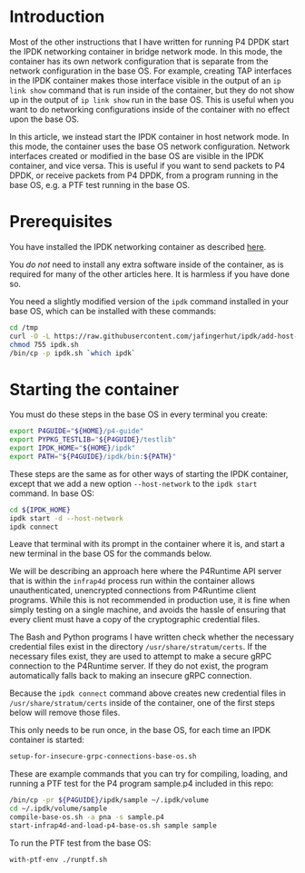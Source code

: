 # Introduction

Most of the other instructions that I have written for running P4 DPDK
start the IPDK networking container in bridge network mode.  In this
mode, the container has its own network configuration that is separate
from the network configuration in the base OS.  For example, creating
TAP interfaces in the IPDK container makes those interface visible in
the output of an `ip link show` command that is run inside of the
container, but they do not show up in the output of `ip link show` run
in the base OS.  This is useful when you want to do networking
configurations inside of the container with no effect upon the base
OS.

In this article, we instead start the IPDK container in host network
mode.  In this mode, the container uses the base OS network
configuration.  Network interfaces created or modified in the base OS
are visible in the IPDK container, and vice versa.  This is useful if
you want to send packets to P4 DPDK, or receive packets from P4 DPDK,
from a program running in the base OS, e.g. a PTF test running in the
base OS.


# Prerequisites

You have installed the IPDK networking container as described
[here](README-install-ipdk-networking-container-ubuntu-20.04-and-test.md).

You _do not_ need to install any extra software inside of the
container, as is required for many of the other articles here.  It is
harmless if you have done so.

You need a slightly modified version of the `ipdk` command installed
in your base OS, which can be installed with these commands:

```bash
cd /tmp
curl -O -L https://raw.githubusercontent.com/jafingerhut/ipdk/add-host-network-option/build/scripts/ipdk.sh
chmod 755 ipdk.sh
/bin/cp -p ipdk.sh `which ipdk`
```


# Starting the container

You must do these steps in the base OS in every terminal you create:

```bash
export P4GUIDE="${HOME}/p4-guide"
export PYPKG_TESTLIB="${P4GUIDE}/testlib"
export IPDK_HOME="${HOME}/ipdk"
export PATH="${P4GUIDE}/ipdk/bin:${PATH}"
```

These steps are the same as for other ways of starting the IPDK
container, except that we add a new option `--host-network` to the
`ipdk start` command.  In base OS:

```bash
cd ${IPDK_HOME}
ipdk start -d --host-network
ipdk connect
```

Leave that terminal with its prompt in the container where it is, and
start a new terminal in the base OS for the commands below.

We will be describing an approach here where the P4Runtime API server
that is within the `infrap4d` process run within the container allows
unauthenticated, unencrypted connections from P4Runtime client
programs.  While this is not recommended in production use, it is fine
when simply testing on a single machine, and avoids the hassle of
ensuring that every client must have a copy of the cryptographic
credential files.

The Bash and Python programs I have written check whether the
necessary credential files exist in the directory
`/usr/share/stratum/certs`.  If the necessary files exist, they are
used to attempt to make a secure gRPC connection to the P4Runtime
server.  If they do not exist, the program automatically falls back to
making an insecure gRPC connection.

Because the `ipdk connect` command above creates new credential files
in `/usr/share/stratum/certs` inside of the container, one of the
first steps below will remove those files.

This only needs to be run once, in the base OS, for each time an IPDK
container is started:
```bash
setup-for-insecure-grpc-connections-base-os.sh
```

These are example commands that you can try for compiling, loading,
and running a PTF test for the P4 program sample.p4 included in this
repo:

```bash
/bin/cp -pr ${P4GUIDE}/ipdk/sample ~/.ipdk/volume
cd ~/.ipdk/volume/sample
compile-base-os.sh -a pna -s sample.p4
start-infrap4d-and-load-p4-base-os.sh sample sample
```

To run the PTF test from the base OS:
```bash
with-ptf-env ./runptf.sh
```
